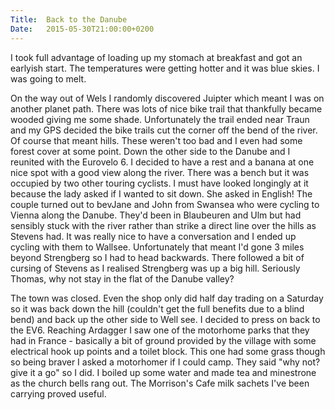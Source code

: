 ```yaml
---
Title:	Back to the Danube
Date:	2015-05-30T21:00:00+0200
---
```


I took full advantage of loading up my stomach at breakfast and got an 
earlyish start. The temperatures were getting hotter and it was blue 
skies. I was going to melt.

On the way out of Wels I randomly discovered Juipter which meant I was on another planet path. There was lots of nice bike trail that thankfully became wooded giving me some shade. Unfortunately the trail ended near Traun and my GPS decided the bike trails cut the corner off the bend of the river. Of course that meant hills. These weren't too bad and I even had some forest cover at some point. Down the other side to the Danube and I reunited with the Eurovelo 6. I decided to have a rest and a banana at one nice spot with a good view along the river. There was a bench but it was occupied by two other touring cyclists. I must have looked longingly at it because the lady asked if I wanted to sit down. She asked in English! The couple turned out to bevJane and John from Swansea who were cycling to Vienna along the Danube. They'd been in Blaubeuren and Ulm but had sensibly stuck with the river rather than strike a direct line over the hills as Stevens had. It was really nice to have a conversation and I ended up cycling with them to Wallsee. Unfortunately that meant I'd gone 3 miles beyond Strengberg so I had to head backwards. There followed a bit of cursing of Stevens as I realised Strengberg was up a big hill. Seriously Thomas, why not stay in the flat of the Danube valley?

The town was closed. Even the shop only did half day trading on a Saturday so it was back down the hill (couldn't get the full benefits due to a blind bend) and back up the other side to Well see. I decided to press on back to the EV6. Reaching Ardagger I saw one of the motorhome parks that they had in France - basically a bit of ground provided by the village with some electrical hook up points and a toilet block. This one had some grass though so being braver I asked a motorhomer if I could camp. They said "why not? give it a go" so I did. I boiled up some water and made tea and minestrone as the church bells rang out. The Morrison's Cafe milk sachets I've been carrying proved useful.
